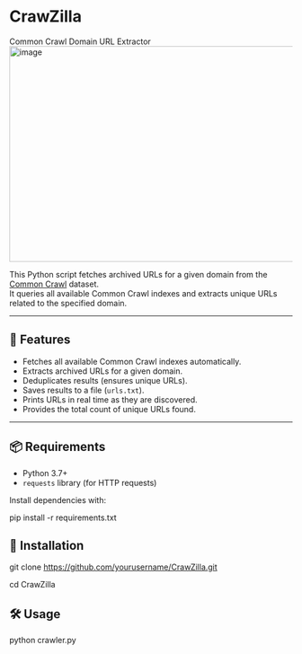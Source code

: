 # CrawZilla 

Common Crawl Domain URL Extractor
<img width="1011" height="384" alt="image" src="https://github.com/user-attachments/assets/b875fbb0-ea9c-48df-8f9a-826b148d0b3d" />

This Python script fetches archived URLs for a given domain from the [Common Crawl](https://commoncrawl.org/) dataset.  
It queries all available Common Crawl indexes and extracts unique URLs related to the specified domain.  

---

## 🚀 Features
- Fetches all available Common Crawl indexes automatically.
- Extracts archived URLs for a given domain.
- Deduplicates results (ensures unique URLs).
- Saves results to a file (`urls.txt`).
- Prints URLs in real time as they are discovered.
- Provides the total count of unique URLs found.

---

## 📦 Requirements
- Python 3.7+
- `requests` library (for HTTP requests)

Install dependencies with:

pip install -r requirements.txt


## 📂 Installation

git clone https://github.com/yourusername/CrawZilla.git

cd CrawZilla

## 🛠 Usage

python crawler.py
